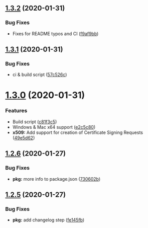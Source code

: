 ## [1.3.2](https://gitlab.libraryofcode.org/engineering/gocrypt/compare/v1.3.1...v1.3.2) (2020-01-31)


### Bug Fixes

* Fixes for README typos and CI ([f9af9bb](https://gitlab.libraryofcode.org/engineering/gocrypt/commit/f9af9bbd1d48be68e2952039600a4bca4d0f9632))

## [1.3.1](https://gitlab.libraryofcode.org/engineering/gocrypt/compare/v1.3.0...v1.3.1) (2020-01-31)


### Bug Fixes

* ci & build script ([57c526c](https://gitlab.libraryofcode.org/engineering/gocrypt/commit/57c526c4dc4e0768ecb0cfcd74853bfdcf9da9f8))

# [1.3.0](https://gitlab.libraryofcode.org/engineering/gocrypt/compare/v1.2.6...v1.3.0) (2020-01-31)


### Features

* Build script ([c81f3c5](https://gitlab.libraryofcode.org/engineering/gocrypt/commit/c81f3c5f51490339c5b417d928a39d6e3ee04f1a))
* Windows & Mac x64 support ([e2c5c80](https://gitlab.libraryofcode.org/engineering/gocrypt/commit/e2c5c80c46f17d03ac7a800fa529547ac7fcabd5))
* **x509:** Add support for creation of Certificate Signing Requests ([49e5d62](https://gitlab.libraryofcode.org/engineering/gocrypt/commit/49e5d629728b649103b1ab067cc0bd27f2831a3d))

## [1.2.6](https://gitlab.libraryofcode.org/engineering/gocrypt/compare/v1.2.5...v1.2.6) (2020-01-27)


### Bug Fixes

* **pkg:** more info to package.json ([730602b](https://gitlab.libraryofcode.org/engineering/gocrypt/commit/730602b2dcaf809f9bac1c75f3d14e55448664e0))

## [1.2.5](https://gitlab.libraryofcode.org/engineering/gocrypt/compare/v1.2.4...v1.2.5) (2020-01-27)


### Bug Fixes

* **pkg:** add changelog step ([fe145fb](https://gitlab.libraryofcode.org/engineering/gocrypt/commit/fe145fbb40847d374d479b9ca0d349dd50e6faa6))
